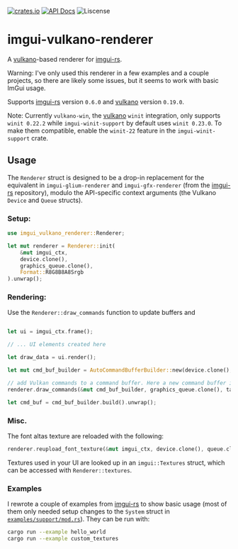 [![crates.io](https://img.shields.io/crates/v/imgui-vulkano-renderer)](https://crates.io/crates/imgui-vulkano-renderer)
[![API Docs](https://docs.rs/imgui-vulkano-renderer/badge.svg)](https://docs.rs/imgui-vulkano-renderer/)
![Liscense](https://img.shields.io/crates/l/imgui-vulkano-renderer)

# imgui-vulkano-renderer

A [vulkano]-based renderer for [imgui-rs].

Warning: I've only used this renderer in a few examples and a couple projects, so there are likely some issues, but it seems to work with basic ImGui usage.

Supports [imgui-rs] version `0.6.0` and [vulkano] version `0.19.0`. 

Note: Currently `vulkano-win`, the [vulkano] `winit` integration, only supports `winit 0.22.2` while `imgui-winit-support` by default uses `winit 0.23.0`. To make them compatible, enable the `winit-22` feature in the `imgui-winit-support` crate.

## Usage

The `Renderer` struct is designed to be a drop-in replacement for the equivalent in  `imgui-glium-renderer` and `imgui-gfx-renderer` (from the [imgui-rs] repository), modulo the API-specific context arguments (the Vulkano `Device` and `Queue` structs). 

### Setup:

```rust
use imgui_vulkano_renderer::Renderer;

let mut renderer = Renderer::init(
    &mut imgui_ctx,
    device.clone(),
    graphics_queue.clone(),
    Format::R8G8B8A8Srgb
).unwrap();
```

### Rendering:

Use the `Renderer::draw_commands` function to update buffers and 

```rust

let ui = imgui_ctx.frame();

// ... UI elements created here

let draw_data = ui.render();

let mut cmd_buf_builder = AutoCommandBufferBuilder::new(device.clone(), graphics_queue.family()).unwrap();

// add Vulkan commands to a command buffer. Here a new command buffer is used, but you can also append to an existing one.
renderer.draw_commands(&mut cmd_buf_builder, graphics_queue.clone(), target_image.clone(), draw_data).unwrap();

let cmd_buf = cmd_buf_builder.build().unwrap();

```

### Misc.

The font altas texture are reloaded with the following:

```rust
renderer.reupload_font_texture(&mut imgui_ctx, device.clone(), queue.clone());
```

Textures used in your UI are looked up in an `imgui::Textures` struct, which can be accessed with `Renderer::textures`.

### Examples

I rewrote a couple of examples from [imgui-rs] to show basic usage (most of them only needed setup changes to the `System` struct in [`examples/support/mod.rs`](examples/support/mod.rs)). They can be run with:

```bash
cargo run --example hello_world
cargo run --example custom_textures
```


[vulkano]: https://github.com/vulkano-rs/vulkano
[imgui-rs]: https://github.com/Gekkio/imgui-rs
